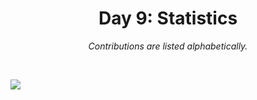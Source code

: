 <h1 align="center">Day 9: Statistics</h1>
<p align="center"><em>Contributions are listed alphabetically.</em></p>
<br>

![](https://raw.githubusercontent.com/Z3tt/30DayChartChallenge_Collection2021/main/contributions/09_statistics/09_statistics_collage.jpg)
